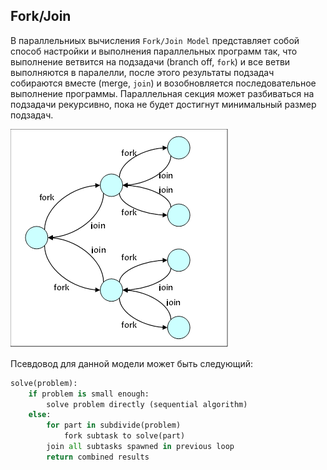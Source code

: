 ## Fork/Join

В параллельниых вычисления `Fork/Join Model` представляет собой способ
настройки и выполнения параллельных программ так, что выполнение
ветвится на подзадачи (branch off, `fork`) и все ветви выполняются в паралелли,
после этого результаты подзадач собираются вместе (merge, `join`) и возобновляется
последовательное выполнение программы. Параллельная секция может разбиваться на подзадачи
рекурсивно, пока не будет достигнут минимальный размер подзадач.




![FJ scheme](./pictures/join-fork-image001.png)


Псевдовод для данной модели может быть следующий:

```python
solve(problem):
    if problem is small enough:
        solve problem directly (sequential algorithm)
    else:
        for part in subdivide(problem)
            fork subtask to solve(part)
        join all subtasks spawned in previous loop
        return combined results
```

